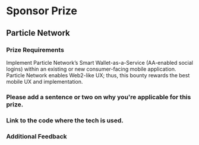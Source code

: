 # Sponsor Prize

## Particle Network

### Prize Requirements

Implement Particle Network’s Smart Wallet-as-a-Service (AA-enabled social logins) within an existing or new consumer-facing mobile application. Particle Network enables Web2-like UX; thus, this bounty rewards the best mobile UX and implementation.

### Please add a sentence or two on why you're applicable for this prize.

### Link to the code where the tech is used.



### Additional Feedback